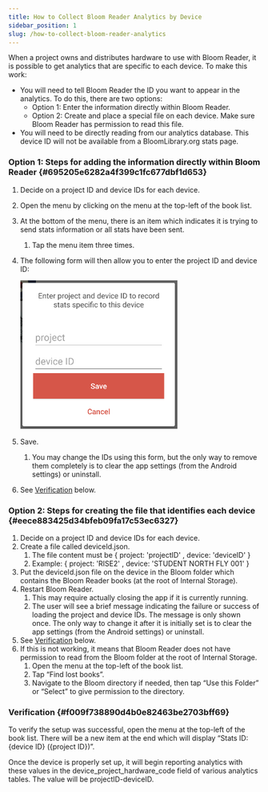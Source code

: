 ```yaml
---
title: How to Collect Bloom Reader Analytics by Device
sidebar_position: 1
slug: /how-to-collect-bloom-reader-analytics
---
```




When a project owns and distributes hardware to use with Bloom Reader, it is possible to get analytics that are specific to each device. To make this work:

- You will need to tell Bloom Reader the ID you want to appear in the analytics. To do this, there are two options:
	- Option 1: Enter the information directly within Bloom Reader.
	- Option 2: Create and place a special file on each device. Make sure Bloom Reader has permission to read this file.
- You will need to be directly reading from our analytics database. This device ID will not be available from a BloomLibrary.org stats page.

### Option 1: Steps for adding the information directly within Bloom Reader {#695205e6282a4f399c1fc677dbf1d653}

1. Decide on a project ID and device IDs for each device.
2. Open the menu by clicking on the menu at the top-left of the book list.
3. At the bottom of the menu, there is an item which indicates it is trying to send stats information or all stats have been sent.
	1. Tap the menu item three times.
4. The following form will then allow you to enter the project ID and device ID:

	![](./664231632.png)

5. Save.
	1. You may change the IDs using this form, but the only way to remove them completely is to clear the app settings (from the Android settings) or uninstall.
6. See [Verification](/how-to-collect-bloom-reader-analytics#f009f738890d4b0e82463be2703bff69) below.

### Option 2: Steps for creating the file that identifies each device {#eece883425d34bfeb09fa17c53ec6327}

1. Decide on a project ID and device IDs for each device.
2. Create a file called deviceId.json.
	1. The file content must be
	{ project: 'projectID' , device: 'deviceID' }
	2. Example:
	{ project: 'RISE2' , device: 'STUDENT NORTH FLY 001' }
3. Put the deviceId.json file on the device in the Bloom folder which contains the Bloom Reader books (at the root of Internal Storage).
4. Restart Bloom Reader.
	1. This may require actually closing the app if it is currently running.
	2. The user will see a brief message indicating the failure or success of loading the project and device IDs. The message is only shown once. The only way to change it after it is initially set is to clear the app settings (from the Android settings) or uninstall.
5. See [Verification](/how-to-collect-bloom-reader-analytics#f009f738890d4b0e82463be2703bff69) below.
6. If this is not working, it means that Bloom Reader does not have permission to read from the Bloom folder at the root of Internal Storage.
	1. Open the menu at the top-left of the book list.
	2. Tap “Find lost books”.
	3. Navigate to the Bloom directory if needed, then tap “Use this Folder” or “Select” to give permission to the directory.

### Verification {#f009f738890d4b0e82463be2703bff69}


To verify the setup was successful, open the menu at the top-left of the book list. There will be a new item at the end which will display “Stats ID: {device ID} ({project ID})”.


Once the device is properly set up, it will begin reporting analytics with these values in the device_project_hardware_code field of various analytics tables. The value will be projectID-deviceID.

